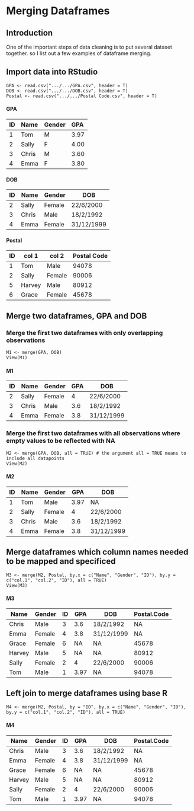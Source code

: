# Merging Dataframes

## Introduction
One of the important steps of data cleaning is to put several dataset together. so I list out a few examples of dataframe merging. 

## Import data into RStudio
```{r}
GPA <- read.csv(".../.../GPA.csv", header = T)
DOB <- read.csv(".../.../DOB.csv", header = T)
Postal <- read.csv(".../.../Postal Code.csv", header = T)
```
#### GPA
| ID          | Name        | Gender      | GPA             | 
|:------------|:------------|:------------|:----------------|
| 1           | Tom         | M           | 3.97            |
| 2           | Sally       | F           | 4.00            |
| 3           | Chris       | M           | 3.60            | 
| 4           | Emma        | F           | 3.80            | 

#### DOB
|ID |Name |Gender|DOB       |
|---|-----|------|----------|
|2  |Sally|Female|22/6/2000 |
|3  |Chris|Male  |18/2/1992 |
|4  |Emma |Female|31/12/1999|

#### Postal
|ID |col 1|col 2 |Postal Code|
|---|-----|------|-----------|
|1  |Tom  |Male  |94078      |
|2  |Sally|Female|90006      |
|5  |Harvey|Male |80912      |
|6  |Grace|Female|45678      |

## Merge two dataframes, GPA and DOB
### Merge the first two dataframes with only overlapping observations
```{r}
M1 <- merge(GPA, DOB)
View(M1)
```
#### M1
|ID   |Name  |Gender    |GPA|DOB       |
|-----|------|----------|---|----------|
|2    |Sally |Female    |4  |22/6/2000 |
|3    |Chris |Male      |3.6|18/2/1992 |
|4    |Emma  |Female    |3.8|31/12/1999|


### Merge the first two dataframes with all observations where empty values to be reflected with NA
```{r}
M2 <- merge(GPA, DOB, all = TRUE) # the argument all = TRUE means to include all datapoints
View(M2)
```

#### M2
|ID   |Name  |Gender    |GPA|DOB       |
|-----|------|----------|---|----------|
|1    |Tom   |Male      |3.97|NA        |
|2    |Sally |Female    |4  |22/6/2000 |
|3    |Chris |Male      |3.6|18/2/1992 |
|4    |Emma  |Female    |3.8|31/12/1999|

## Merge dataframes which column names needed to be mapped and specificed
```{r}
M3 <- merge(M2, Postal, by.x = c("Name", "Gender", "ID"), by.y = c("col.1", "col.2", "ID"), all = TRUE)
View(M3)
```
#### M3
|Name  |Gender|ID |GPA |DOB       |Postal.Code|
|------|------|---|----|----------|-----------|
|Chris |Male  |3  |3.6 |18/2/1992 |NA         |
|Emma  |Female|4  |3.8 |31/12/1999|NA         |
|Grace |Female|6  |NA  |NA        |45678      |
|Harvey|Male  |5  |NA  |NA        |80912      |
|Sally |Female|2  |4   |22/6/2000 |90006      |
|Tom   |Male  |1  |3.97|NA        |94078      |

## Left join to merge dataframes using base R
```{r}
M4 <- merge(M2, Postal, by = "ID", by.x = c("Name", "Gender", "ID"), by.y = c("col.1", "col.2", "ID"), all = TRUE)
```
#### M4
|Name  |Gender|ID |GPA |DOB       |Postal.Code|
|------|------|---|----|----------|-----------|
|Chris |Male  |3  |3.6 |18/2/1992 |NA         |
|Emma  |Female|4  |3.8 |31/12/1999|NA         |
|Grace |Female|6  |NA  |NA        |45678      |
|Harvey|Male  |5  |NA  |NA        |80912      |
|Sally |Female|2  |4   |22/6/2000 |90006      |
|Tom   |Male  |1  |3.97|NA        |94078      |
